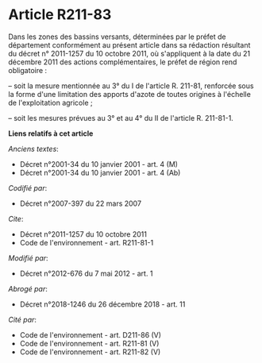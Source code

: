 # Article R211-83

Dans les zones des bassins versants, déterminées par le préfet de département conformément au présent article dans sa
rédaction résultant du décret n° 2011-1257 du 10 octobre 2011, où s'appliquent à la date du 21 décembre 2011 des actions
complémentaires, le préfet de région rend obligatoire :

– soit la mesure mentionnée au 3° du I de l'article R. 211-81, renforcée sous la forme d'une limitation des apports d'azote
de toutes origines à l'échelle de l'exploitation agricole ;

– soit les mesures prévues au 3° et au 4° du II de l'article R. 211-81-1.

**Liens relatifs à cet article**

_Anciens textes_:

  - Décret n°2001-34 du 10 janvier 2001 - art. 4 (M)
  - Décret n°2001-34 du 10 janvier 2001 - art. 4 (Ab)

_Codifié par_:

  - Décret n°2007-397 du 22 mars 2007

_Cite_:

  - Décret n°2011-1257 du 10 octobre 2011
  - Code de l'environnement - art. R211-81-1

_Modifié par_:

  - Décret n°2012-676 du 7 mai 2012 - art. 1

_Abrogé par_:

  - Décret n°2018-1246 du 26 décembre 2018 - art. 11

_Cité par_:

  - Code de l'environnement - art. D211-86 (V)
  - Code de l'environnement - art. R211-81 (V)
  - Code de l'environnement - art. R211-82 (V)
